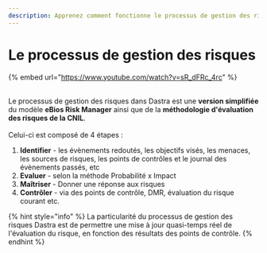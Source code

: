 ```yaml
---
description: Apprenez comment fonctionne le processus de gestion des risques dans Dastra.
---
```


# Le processus de gestion des risques

{% embed url="https://www.youtube.com/watch?v=sR_dFRc_4rc" %}

\
Le processus de gestion des risques dans Dastra est une **version simplifiée** du modèle **eBios Risk Manager** ainsi que de la **méthodologie d'évaluation des risques de la CNIL**.\
\
Celui-ci est composé de 4 étapes :&#x20;

1. **Identifier** - les évènements redoutés, les objectifs visés, les menaces, les sources de risques, les points de contrôles et le journal des évènements passés, etc
2. **Evaluer** - selon la méthode Probabilité x Impact
3. **Maîtriser** - Donner une réponse aux risques
4. **Contrôler** - via des points de contrôle, DMR, évaluation du risque courant etc.

{% hint style="info" %}
La particularité du processus de gestion des risques Dastra est de permettre une mise à jour quasi-temps réel de l'évaluation du risque, en fonction des résultats des points de contrôle.
{% endhint %}

